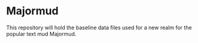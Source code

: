 # Majormud
This repository will hold the baseline data files used for a new realm for the popular text mud Majormud.

